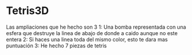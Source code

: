 # Tetris3D

Las ampliaciones que he hecho son 3
1: Una bomba representada con una esfera que destruye la linea de abajo de donde a caido aunque no este entera
2: Si haces una linea toda del mismo color, esto te dara mas puntuación
3: He hecho 7 piezas de tetris